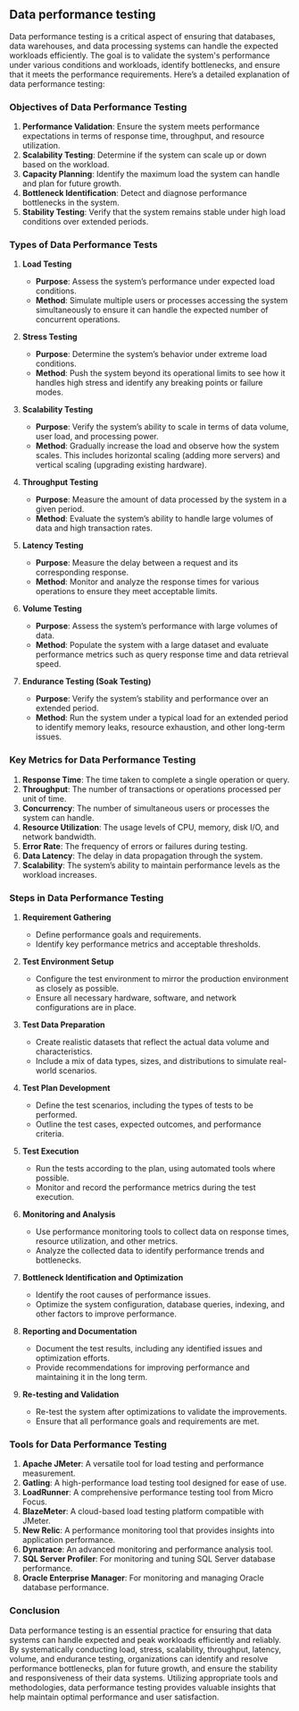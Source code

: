 ## Data performance testing

Data performance testing is a critical aspect of ensuring that databases, data warehouses, and data processing systems can handle the expected workloads efficiently. The goal is to validate the system's performance under various conditions and workloads, identify bottlenecks, and ensure that it meets the performance requirements. Here’s a detailed explanation of data performance testing:

### Objectives of Data Performance Testing

1. **Performance Validation**: Ensure the system meets performance expectations in terms of response time, throughput, and resource utilization.
2. **Scalability Testing**: Determine if the system can scale up or down based on the workload.
3. **Capacity Planning**: Identify the maximum load the system can handle and plan for future growth.
4. **Bottleneck Identification**: Detect and diagnose performance bottlenecks in the system.
5. **Stability Testing**: Verify that the system remains stable under high load conditions over extended periods.

### Types of Data Performance Tests

1. **Load Testing**
   - **Purpose**: Assess the system’s performance under expected load conditions.
   - **Method**: Simulate multiple users or processes accessing the system simultaneously to ensure it can handle the expected number of concurrent operations.

2. **Stress Testing**
   - **Purpose**: Determine the system’s behavior under extreme load conditions.
   - **Method**: Push the system beyond its operational limits to see how it handles high stress and identify any breaking points or failure modes.

3. **Scalability Testing**
   - **Purpose**: Verify the system’s ability to scale in terms of data volume, user load, and processing power.
   - **Method**: Gradually increase the load and observe how the system scales. This includes horizontal scaling (adding more servers) and vertical scaling (upgrading existing hardware).

4. **Throughput Testing**
   - **Purpose**: Measure the amount of data processed by the system in a given period.
   - **Method**: Evaluate the system’s ability to handle large volumes of data and high transaction rates.

5. **Latency Testing**
   - **Purpose**: Measure the delay between a request and its corresponding response.
   - **Method**: Monitor and analyze the response times for various operations to ensure they meet acceptable limits.

6. **Volume Testing**
   - **Purpose**: Assess the system’s performance with large volumes of data.
   - **Method**: Populate the system with a large dataset and evaluate performance metrics such as query response time and data retrieval speed.

7. **Endurance Testing (Soak Testing)**
   - **Purpose**: Verify the system’s stability and performance over an extended period.
   - **Method**: Run the system under a typical load for an extended period to identify memory leaks, resource exhaustion, and other long-term issues.

### Key Metrics for Data Performance Testing

1. **Response Time**: The time taken to complete a single operation or query.
2. **Throughput**: The number of transactions or operations processed per unit of time.
3. **Concurrency**: The number of simultaneous users or processes the system can handle.
4. **Resource Utilization**: The usage levels of CPU, memory, disk I/O, and network bandwidth.
5. **Error Rate**: The frequency of errors or failures during testing.
6. **Data Latency**: The delay in data propagation through the system.
7. **Scalability**: The system’s ability to maintain performance levels as the workload increases.

### Steps in Data Performance Testing

1. **Requirement Gathering**
   - Define performance goals and requirements.
   - Identify key performance metrics and acceptable thresholds.

2. **Test Environment Setup**
   - Configure the test environment to mirror the production environment as closely as possible.
   - Ensure all necessary hardware, software, and network configurations are in place.

3. **Test Data Preparation**
   - Create realistic datasets that reflect the actual data volume and characteristics.
   - Include a mix of data types, sizes, and distributions to simulate real-world scenarios.

4. **Test Plan Development**
   - Define the test scenarios, including the types of tests to be performed.
   - Outline the test cases, expected outcomes, and performance criteria.

5. **Test Execution**
   - Run the tests according to the plan, using automated tools where possible.
   - Monitor and record the performance metrics during the test execution.

6. **Monitoring and Analysis**
   - Use performance monitoring tools to collect data on response times, resource utilization, and other metrics.
   - Analyze the collected data to identify performance trends and bottlenecks.

7. **Bottleneck Identification and Optimization**
   - Identify the root causes of performance issues.
   - Optimize the system configuration, database queries, indexing, and other factors to improve performance.

8. **Reporting and Documentation**
   - Document the test results, including any identified issues and optimization efforts.
   - Provide recommendations for improving performance and maintaining it in the long term.

9. **Re-testing and Validation**
   - Re-test the system after optimizations to validate the improvements.
   - Ensure that all performance goals and requirements are met.

### Tools for Data Performance Testing

1. **Apache JMeter**: A versatile tool for load testing and performance measurement.
2. **Gatling**: A high-performance load testing tool designed for ease of use.
3. **LoadRunner**: A comprehensive performance testing tool from Micro Focus.
4. **BlazeMeter**: A cloud-based load testing platform compatible with JMeter.
5. **New Relic**: A performance monitoring tool that provides insights into application performance.
6. **Dynatrace**: An advanced monitoring and performance analysis tool.
7. **SQL Server Profiler**: For monitoring and tuning SQL Server database performance.
8. **Oracle Enterprise Manager**: For monitoring and managing Oracle database performance.

### Conclusion

Data performance testing is an essential practice for ensuring that data systems can handle expected and peak workloads efficiently and reliably. By systematically conducting load, stress, scalability, throughput, latency, volume, and endurance testing, organizations can identify and resolve performance bottlenecks, plan for future growth, and ensure the stability and responsiveness of their data systems. Utilizing appropriate tools and methodologies, data performance testing provides valuable insights that help maintain optimal performance and user satisfaction.